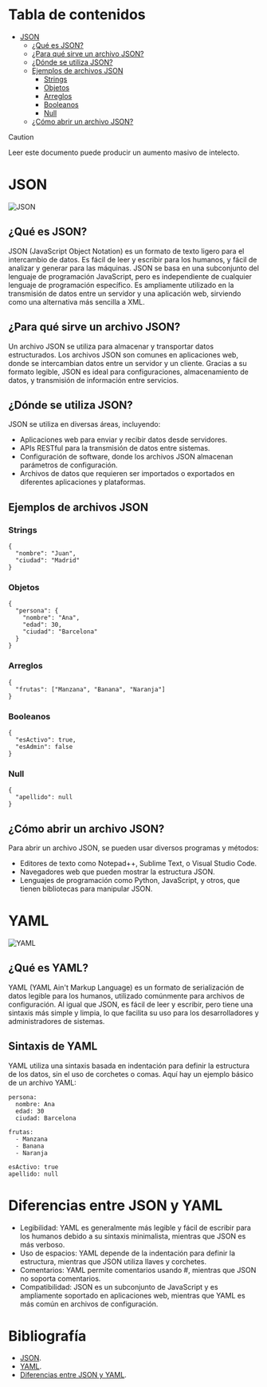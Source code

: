 # Tabla de contenidos
- [JSON](#json)
  - [¿Qué es JSON?](#qué-es-json)
  - [¿Para qué sirve un archivo JSON?](#para-qué-sirve-un-archivo-json)
  - [¿Dónde se utiliza JSON?](#dónde-se-utiliza-json)
  - [Ejemplos de archivos JSON](#ejemplos-de-archivos-json)
    - [Strings](#strings)
    - [Objetos](#objetos)
    - [Arreglos](#arreglos)
    - [Booleanos](#booleanos)
    - [Null](#null)
  - [¿Cómo abrir un archivo JSON?](#cómo-abrir-un-archivo-json)
 
> [!CAUTION]
> Leer este documento puede producir un aumento masivo de intelecto.

# JSON
![JSON](https://static.vecteezy.com/system/resources/previews/015/426/183/non_2x/json-file-format-icon-json-extension-line-icon-free-vector.jpg)

## ¿Qué es JSON?
JSON (JavaScript Object Notation) es un formato de texto ligero para el intercambio de datos. Es fácil de leer y escribir para los humanos, y fácil de analizar y generar para las máquinas. JSON se basa en una subconjunto del lenguaje de programación JavaScript, pero es independiente de cualquier lenguaje de programación específico. Es ampliamente utilizado en la transmisión de datos entre un servidor y una aplicación web, sirviendo como una alternativa más sencilla a XML.

## ¿Para qué sirve un archivo JSON?
Un archivo JSON se utiliza para almacenar y transportar datos estructurados. Los archivos JSON son comunes en aplicaciones web, donde se intercambian datos entre un servidor y un cliente. Gracias a su formato legible, JSON es ideal para configuraciones, almacenamiento de datos, y transmisión de información entre servicios.

## ¿Dónde se utiliza JSON?
JSON se utiliza en diversas áreas, incluyendo:
- Aplicaciones web para enviar y recibir datos desde servidores.
- APIs RESTful para la transmisión de datos entre sistemas.
- Configuración de software, donde los archivos JSON almacenan parámetros de configuración.
- Archivos de datos que requieren ser importados o exportados en diferentes aplicaciones y plataformas.

## Ejemplos de archivos JSON
### Strings
```
{
  "nombre": "Juan",
  "ciudad": "Madrid"
}
```

### Objetos
```
{
  "persona": {
    "nombre": "Ana",
    "edad": 30,
    "ciudad": "Barcelona"
  }
}
```
### Arreglos
```
{
  "frutas": ["Manzana", "Banana", "Naranja"]
}
```
### Booleanos
```
{
  "esActivo": true,
  "esAdmin": false
}
```
### Null
```
{
  "apellido": null
}
```
## ¿Cómo abrir un archivo JSON?
Para abrir un archivo JSON, se pueden usar diversos programas y métodos:

- Editores de texto como Notepad++, Sublime Text, o Visual Studio Code.
- Navegadores web que pueden mostrar la estructura JSON.
- Lenguajes de programación como Python, JavaScript, y otros, que tienen bibliotecas para manipular JSON.

# YAML
![YAML](https://media.licdn.com/dms/image/D4D12AQGtHSb18Dvh1Q/article-cover_image-shrink_720_1280/0/1695637064391?e=2147483647&v=beta&t=wRiEJFQmw12BL5FA65i2yn18DdsYkfR3Xo4V6Kn7uuY)

## ¿Qué es YAML?
YAML (YAML Ain't Markup Language) es un formato de serialización de datos legible para los humanos, utilizado comúnmente para archivos de configuración. Al igual que JSON, es fácil de leer y escribir, pero tiene una sintaxis más simple y limpia, lo que facilita su uso para los desarrolladores y administradores de sistemas.

## Sintaxis de YAML
YAML utiliza una sintaxis basada en indentación para definir la estructura de los datos, sin el uso de corchetes o comas. Aquí hay un ejemplo básico de un archivo YAML:
```
persona:
  nombre: Ana
  edad: 30
  ciudad: Barcelona

frutas:
  - Manzana
  - Banana
  - Naranja

esActivo: true
apellido: null
```

# Diferencias entre JSON y YAML
- Legibilidad: YAML es generalmente más legible y fácil de escribir para los humanos debido a su sintaxis minimalista, mientras que JSON es más verboso.
- Uso de espacios: YAML depende de la indentación para definir la estructura, mientras que JSON utiliza llaves y corchetes.
- Comentarios: YAML permite comentarios usando #, mientras que JSON no soporta comentarios.
- Compatibilidad: JSON es un subconjunto de JavaScript y es ampliamente soportado en aplicaciones web, mientras que YAML es más común en archivos de configuración.

# Bibliografía
- [JSON](https://blog.hubspot.es/website/que-es-json).
- [YAML](https://www.redhat.com/es/topics/automation/what-is-yaml).
- [Diferencias entre JSON y YAML](https://aws.amazon.com/es/compare/the-difference-between-yaml-and-json/).
